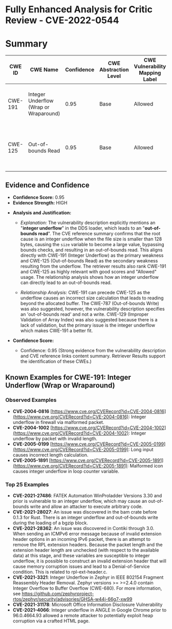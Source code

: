 # Fully Enhanced Analysis for Critic Review - CVE-2022-0544

# Summary
| CWE ID | CWE Name | Confidence | CWE Abstraction Level | CWE Vulnerability Mapping Label | CWE-Vulnerability Mapping Notes |
|---|---|---|---|---|---|
| CWE-191 | Integer Underflow (Wrap or Wraparound) | 0.95 | Base | Allowed | Primary CWE: The vulnerability's root cause is an integer underflow. |
| CWE-125 | Out-of-bounds Read | 0.95 | Base | Allowed | Secondary CWE: The integer underflow leads to an out-of-bounds read. |

## Evidence and Confidence

*   **Confidence Score:** 0.95
*   **Evidence Strength:** HIGH

- **Analysis and Justification:**  
  - *Explanation:* The vulnerability description explicitly mentions an "**integer underflow**" in the DDS loader, which leads to an "**out-of-bounds read**". The CVE reference summary confirms that the root cause is an integer underflow when the file size is smaller than 128 bytes, causing the `size` variable to become a large value, bypassing bounds checks, and resulting in an out-of-bounds read. This aligns directly with CWE-191 (Integer Underflow) as the primary weakness and CWE-125 (Out-of-bounds Read) as the secondary weakness resulting from the underflow. The retriever results also rank CWE-191 and CWE-125 as highly relevant with good scores and "Allowed" usage. The relationship analysis shows how an integer underflow can directly lead to an out-of-bounds read.

  - *Relationship Analysis:* CWE-191 can precede CWE-125 as the underflow causes an incorrect size calculation that leads to reading beyond the allocated buffer. The CWE-787 (Out-of-bounds Write) was also suggested, however, the vulnerability description specifies an 'out-of-bounds read' and not a write. CWE-129 (Improper Validation of Array Index) was also suggested because there is a lack of validation, but the primary issue is the integer underflow which makes CWE-191 a better fit.

- **Confidence Score:**  
  - Confidence: 0.95 (Strong evidence from the vulnerability description and CVE reference links content summary. Retriever Results support the identification of these CWEs.)



## Known Examples for CWE-191: Integer Underflow (Wrap or Wraparound)
### Observed Examples
- **CVE-2004-0816** [https://www.cve.org/CVERecord?id=CVE-2004-0816](https://www.cve.org/CVERecord?id=CVE-2004-0816): Integer underflow in firewall via malformed packet.
- **CVE-2004-1002** [https://www.cve.org/CVERecord?id=CVE-2004-1002](https://www.cve.org/CVERecord?id=CVE-2004-1002): Integer underflow by packet with invalid length.
- **CVE-2005-0199** [https://www.cve.org/CVERecord?id=CVE-2005-0199](https://www.cve.org/CVERecord?id=CVE-2005-0199): Long input causes incorrect length calculation.
- **CVE-2005-1891** [https://www.cve.org/CVERecord?id=CVE-2005-1891](https://www.cve.org/CVERecord?id=CVE-2005-1891): Malformed icon causes integer underflow in loop counter variable.
### Top 25 Examples
- **CVE-2021-27486**: FATEK Automation WinProladder Versions 3.30 and prior is vulnerable to an integer underflow, which may cause an out-of-bounds write and allow an attacker to execute arbitrary code.
- **CVE-2021-28027**: An issue was discovered in the bam crate before 0.1.3 for Rust. There is an integer underflow and out-of-bounds write during the loading of a bgzip block.
- **CVE-2021-28362**: An issue was discovered in Contiki through 3.0. When sending an ICMPv6 error message because of invalid extension header options in an incoming IPv6 packet, there is an attempt to remove the RPL extension headers. Because the packet length and the extension header length are unchecked (with respect to the available data) at this stage, and these variables are susceptible to integer underflow, it is possible to construct an invalid extension header that will cause memory corruption issues and lead to a Denial-of-Service condition. This is related to rpl-ext-header.c.
- **CVE-2021-3321**: Integer Underflow in Zephyr in IEEE 802154 Fragment Reassembly Header Removal. Zephyr versions >= >=2.4.0 contain Integer Overflow to Buffer Overflow (CWE-680). For more information, see https://github.com/zephyrproject-rtos/zephyr/security/advisories/GHSA-w44j-66g7-xw99
- **CVE-2021-31178**: Microsoft Office Information Disclosure Vulnerability
- **CVE-2021-4066**: Integer underflow in ANGLE in Google Chrome prior to 96.0.4664.93 allowed a remote attacker to potentially exploit heap corruption via a crafted HTML page.
